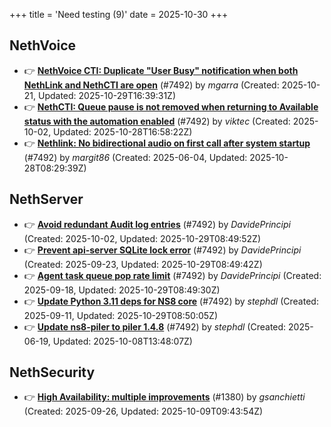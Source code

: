 +++
title = 'Need testing (9)'
date = 2025-10-30
+++

## NethVoice
- :point_right: **[NethVoice CTI: Duplicate "User Busy" notification when both NethLink and NethCTI are open](https://github.com/NethServer/dev/issues/7686)** (#7492) by *mgarra* (Created: 2025-10-21, Updated: 2025-10-29T16:39:31Z)
- :point_right: **[NethCTI: Queue pause is not removed when returning to Available status with the automation enabled](https://github.com/NethServer/dev/issues/7671)** (#7492) by *viktec* (Created: 2025-10-02, Updated: 2025-10-28T16:58:22Z)
- :point_right: **[Nethlink: No bidirectional audio on first call after system startup](https://github.com/NethServer/dev/issues/7492)** (#7492) by *margit86* (Created: 2025-06-04, Updated: 2025-10-28T08:29:39Z)

## NethServer
- :point_right: **[Avoid redundant Audit log entries](https://github.com/NethServer/dev/issues/7668)** (#7492) by *DavidePrincipi* (Created: 2025-10-02, Updated: 2025-10-29T08:49:52Z)
- :point_right: **[Prevent api-server SQLite lock error](https://github.com/NethServer/dev/issues/7651)** (#7492) by *DavidePrincipi* (Created: 2025-09-23, Updated: 2025-10-29T08:49:42Z)
- :point_right: **[Agent task queue pop rate limit](https://github.com/NethServer/dev/issues/7636)** (#7492) by *DavidePrincipi* (Created: 2025-09-18, Updated: 2025-10-29T08:49:30Z)
- :point_right: **[Update Python 3.11 deps for NS8 core](https://github.com/NethServer/dev/issues/7625)** (#7492) by *stephdl* (Created: 2025-09-11, Updated: 2025-10-29T08:50:05Z)
- :point_right: **[Update ns8-piler to piler 1.4.8](https://github.com/NethServer/dev/issues/7516)** (#7492) by *stephdl* (Created: 2025-06-19, Updated: 2025-10-08T13:48:07Z)

## NethSecurity
- :point_right: **[High Availability: multiple improvements](https://github.com/NethServer/nethsecurity/issues/1380)** (#1380) by *gsanchietti* (Created: 2025-09-26, Updated: 2025-10-09T09:43:54Z)

